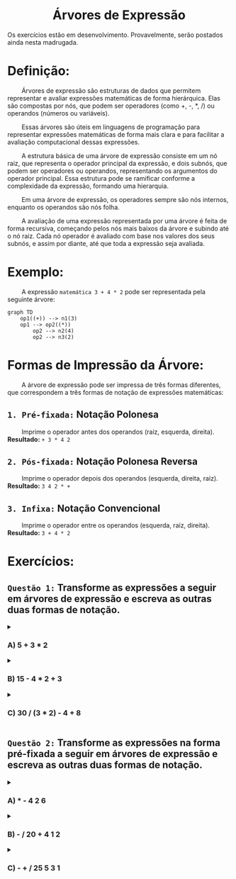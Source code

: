 <h1 align="center"> Árvores de Expressão </h1>

Os exercícios estão em desenvolvimento. Provavelmente, serão postados ainda nesta madrugada.

# Definição:
&emsp;&emsp; Árvores de expressão são estruturas de dados que permitem representar e avaliar expressões matemáticas de forma hierárquica. Elas são compostas por nós, que podem ser operadores (como +, -, *, /) ou operandos (números ou variáveis).

&emsp;&emsp; Essas árvores são úteis em linguagens de programação para representar expressões matemáticas de forma mais clara e para facilitar a avaliação computacional dessas expressões.


&emsp;&emsp; A estrutura básica de uma árvore de expressão consiste em um nó raiz, que representa o operador principal da expressão, e dois subnós, que podem ser operadores ou operandos, representando os argumentos do operador principal. Essa estrutura pode se ramificar conforme a complexidade da expressão, formando uma hierarquia. 

&emsp;&emsp; Em uma árvore de expressão, os operadores sempre são nós internos, enquanto os operandos são nós folha.

&emsp;&emsp; A avaliação de uma expressão representada por uma árvore é feita de forma recursiva, começando pelos nós mais baixos da árvore e subindo até o nó raiz. Cada nó operador é avaliado com base nos valores dos seus subnós, e assim por diante, até que toda a expressão seja avaliada.



# Exemplo:
&emsp;&emsp; A expressão `matemática 3 + 4 * 2` pode ser representada pela seguinte árvore:
~~~mermaid
graph TD
    op1((+)) --> n1(3)
    op1 --> op2((*))
        op2 --> n2(4)
        op2 --> n3(2)    
~~~



# Formas de Impressão da Árvore:
&emsp;&emsp; A árvore de expressão pode ser impressa de três formas diferentes, que correspondem a três formas de notação de expressões matemáticas:

## `1. Pré-fixada:` Notação Polonesa
&emsp;&emsp; Imprime o operador antes dos operandos (raiz, esquerda, direita). **Resultado:** `+ 3 * 4 2`

## `2. Pós-fixada:` Notação Polonesa Reversa
&emsp;&emsp; Imprime o operador depois dos operandos (esquerda, direita, raiz). **Resultado:** `3 4 2 * +`

## `3. Infixa:` Notação Convencional
&emsp;&emsp; Imprime o operador entre os operandos (esquerda, raiz, direita). **Resultado:** `3 + 4 * 2`



# Exercícios:
## `Questão 1:` Transforme as expressões a seguir em árvores de expressão e escreva as outras duas formas de notação.

<details><summary><h3> A) 5 + 3 * 2</h3></summary>

&emsp;&emsp; Devemos resolver a expressão da seguinte forma: `(5 + (3 * 2))`
~~~mermaid
graph TD
    op1((+)) --> n1(5)
    op1 --> op2((*))
        op2 --> n2(3)
        op2 --> n3(2)
~~~
**Pré-Fixada:** `+ 5 * 3 2`
<br>**Pós-Fixada:** `5 3 2 * +`
</details>


<details><summary><h3> B) 15 - 4 * 2 + 3</h3></summary>

&emsp;&emsp; Devemos resolver a expressão da seguinte forma: `((15 - (4 * 2)) + 3)`
~~~mermaid
graph TD
    op1((+)) --> op2(("-"))
        op2 --> n1(15)
        op2 --> op3((*))
            op3 --> n2(4)
            op3 --> n3(2)
    op1 --> n4(3)
~~~
**Pré-fixada:** `+ - 15 * 4 2 3`
<br>**Pós-fixada:** `15 4 2 * - 3 +`
</details>


<details><summary><h3> C) 30 / (3 * 2) - 4 + 8</h3></summary>

&emsp;&emsp; Devemos resolver a expressão da seguinte forma: `(((30 / (3 * 2)) - 4) + 8)`
~~~mermaid
graph TD
    op1((+)) --> op2(("-"))
        op2 --> op3(("/"))
            op3--> n1(30)
            op3 --> op4((*))
                op4 --> n2(3)
                op4 --> n3(2)
        op2 --> n4(4)
    op1 --> n5(8)
~~~
**Pré-fixada:** `+ - / 30 * 3 2 4 8`
<br>**Pós-fixada:** `30 3 2 * / 4 - 8 +`
</details>


## `Questão 2:` Transforme as expressões na forma pré-fixada a seguir em árvores de expressão e escreva as outras duas formas de notação.

<details><summary><h3> A) * - 4 2 6 </h3></summary>

~~~mermaid
graph TD
    op1((*)) --> op2(("-"))
        op2 --> n1(4)
        op2 --> n2(2)
    op1 --> n3(6)
~~~
**Infixa:** `((4 - 2) * 6)`
<br>**Pós-fixada:** `4 2 - 6 *`
</details>


<details><summary><h3> B) - / 20 + 4 1 2 </h3></summary>

~~~mermaid
graph TD
    op1(("-")) --> op2(("/"))
        op2 --> n1(20)
        op2 --> op3(("+"))
            op3 --> n2(4)
            op3 --> n3(1)
    op1 --> n4(2)
~~~
**Infixa:** `((20 / (4 + 1)) - 2)`
<br>**Pós-fixada:** `20 4 1 + / 2 -`
</details>


<details><summary><h3> C) - + / 25 5 3 1 </h3></summary>

~~~mermaid
graph TD
    op1(("-")) --> op2(("+"))
        op2 --> op3(("/"))
            op3 --> n1(25)
            op3 --> n2(5)
        op2 --> n3(3)
    op1 --> n4(1)
~~~
**Infixa:** `(((25 / 5) + 3) - 1)`
<br>**Pós-fixada:** `25 5 / 3 + 1 -`
</details>


